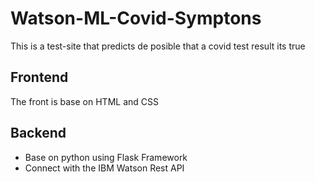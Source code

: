 # Watson-ML-Covid-Symptons

This is a test-site that predicts de posible that a covid test result its true

## Frontend
The front is base on HTML and CSS

## Backend
 - Base on python using Flask Framework
 - Connect with the IBM Watson Rest API
